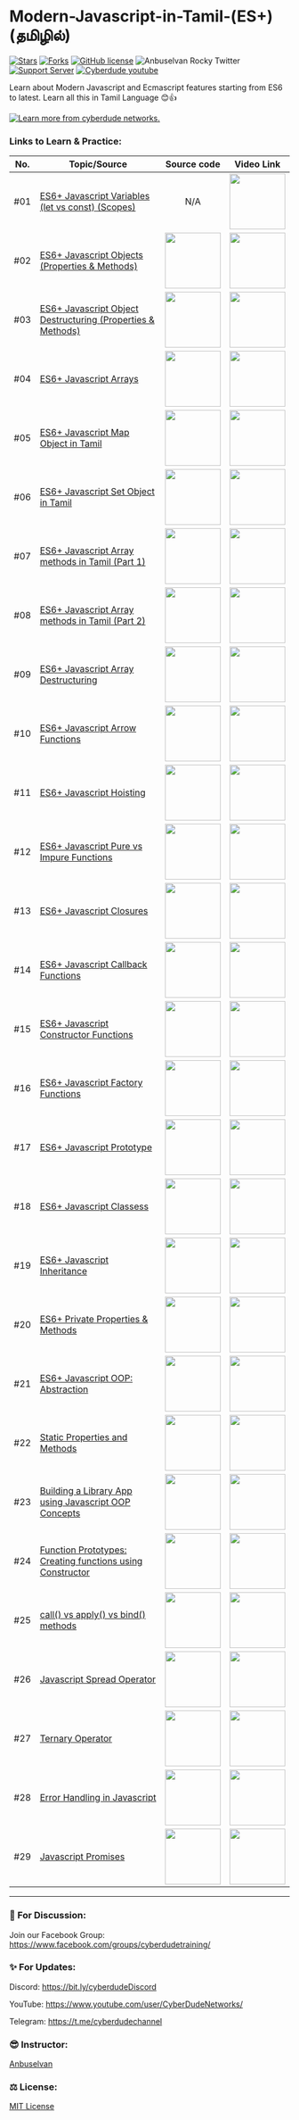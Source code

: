 # Modern-Javascript-in-Tamil-(ES+) (தமிழில்)

[![Stars](https://img.shields.io/github/stars/anburocky3/modern-javascript-in-tamil)](https://github.com/anburocky3/modern-javascript-in-tamil)
[![Forks](https://img.shields.io/github/forks/anburocky3/modern-javascript-in-tamil)](https://github.com/anburocky3/modern-javascript-in-tamil)
[![GitHub license](https://img.shields.io/github/license/anburocky3/modern-javascript-in-tamil)](https://github.com/anburocky3/modern-javascript-in-tamil)
![Anbuselvan Rocky Twitter](https://img.shields.io/twitter/url?style=social&url=https%3A%2F%2Fgithub.com%2Fanburocky3%2Fmodern-javascript-in-tamil)
[![Support Server](https://img.shields.io/discord/742347296091537448.svg?label=Discord&logo=Discord&colorB=7289da)](https://bit.ly/cyberdudeDiscord)
[![Cyberdude youtube](https://img.shields.io/youtube/channel/subscribers/UCteUj8bL1ppZcS70UCWrVfw?style=social)](https://bit.ly/cyberdudeYT)

Learn about Modern Javascript and Ecmascript features starting from ES6 to latest. Learn all this in Tamil Language 😊👍

<a href="https://bit.ly/modern-js-tamil" target="_blank"><img src="./supports/header.svg" alt="Learn more from cyberdude networks."/></a>

### Links to Learn & Practice:

| No. | Topic/Source                                                                                                                                                                        |                                                                                  Source code                                                                                  |                                                Video Link                                                |
| --- | ----------------------------------------------------------------------------------------------------------------------------------------------------------------------------------- | :---------------------------------------------------------------------------------------------------------------------------------------------------------------------------: | :------------------------------------------------------------------------------------------------------: |
| #01 | [ES6+ Javascript Variables (let vs const) (Scopes)](https://youtu.be/UlkK-vWX7y8)                                                                                                   |                                                                                      N/A                                                                                      |           [<img width="100px" src="./supports/video-btn.png" />](https://youtu.be/0Q8eftj5OA0)           |
| #02 | [ES6+ Javascript Objects (Properties & Methods)](https://github.com/anburocky3/modern-javascript-in-tamil/tree/02-javascript-objects)                                               |                  [<img width="100px" src="./supports/code-btn.png" />](https://github.com/anburocky3/modern-javascript-in-tamil/tree/02-javascript-objects)                   |           [<img width="100px" src="./supports/video-btn.png" />](https://youtu.be/-IWA5e9CNis)           |
| #03 | [ES6+ Javascript Object Destructuring (Properties & Methods)](https://github.com/anburocky3/modern-javascript-in-tamil/tree/02-javascript-objects)                                  |                  [<img width="100px" src="./supports/code-btn.png" />](https://github.com/anburocky3/modern-javascript-in-tamil/tree/02-javascript-objects)                   | [<img width="100px" src="./supports/video-btn.png" />](https://youtu.be/pzcCVwuzifI?si=mhkmBOzxzlVXbQb8) |
| #04 | [ES6+ Javascript Arrays](https://github.com/anburocky3/modern-javascript-in-tamil/tree/02-javascript-objects)                                                                       |                  [<img width="100px" src="./supports/code-btn.png" />](https://github.com/anburocky3/modern-javascript-in-tamil/tree/02-javascript-objects)                   |           [<img width="100px" src="./supports/video-btn.png" />](https://youtu.be/369s20mJmho)           |
| #05 | [ES6+ Javascript Map Object in Tamil](#)                                                                                                                                            |                                                           [<img width="100px" src="./supports/code-btn.png" />](#)                                                            |           [<img width="100px" src="./supports/video-btn.png" />](https://youtu.be/zOgSOZrRoHU)           |
| #06 | [ES6+ Javascript Set Object in Tamil](https://github.com/anburocky3/modern-javascript-in-tamil/tree/06-javascript-set)                                                              |                                                           [<img width="100px" src="./supports/code-btn.png" />](#)                                                            |           [<img width="100px" src="./supports/video-btn.png" />](https://youtu.be/KnYrC6Zped0)           |
| #07 | [ES6+ Javascript Array methods in Tamil (Part 1)](https://github.com/anburocky3/modern-javascript-in-tamil/tree/07-javascript-array-methods)                                        |                                                           [<img width="100px" src="./supports/code-btn.png" />](#)                                                            |           [<img width="100px" src="./supports/video-btn.png" />](https://youtu.be/NRNEwebmWXs)           |
| #08 | [ES6+ Javascript Array methods in Tamil (Part 2)](https://github.com/anburocky3/modern-javascript-in-tamil/tree/07-javascript-array-methods-es6)                                    |                                                           [<img width="100px" src="./supports/code-btn.png" />](#)                                                            |           [<img width="100px" src="./supports/video-btn.png" />](https://youtu.be/HgRdVr9nZbk)           |
| #09 | [ES6+ Javascript Array Destructuring](https://github.com/anburocky3/modern-javascript-in-tamil/tree/09-array-destructuring)                                                         |                  [<img width="100px" src="./supports/code-btn.png" />](https://github.com/anburocky3/modern-javascript-in-tamil/tree/09-array-destructuring)                  |           [<img width="100px" src="./supports/video-btn.png" />](https://youtu.be/NlIowNkao44)           |
| #10 | [ES6+ Javascript Arrow Functions](https://github.com/anburocky3/modern-javascript-in-tamil/tree/10-javascript-arrow-functions)                                                      |              [<img width="100px" src="./supports/code-btn.png" />](https://github.com/anburocky3/modern-javascript-in-tamil/tree/10-javascript-arrow-functions)               |           [<img width="100px" src="./supports/video-btn.png" />](https://youtu.be/WvyPf0-gIqU)           |
| #11 | [ES6+ Javascript Hoisting](https://github.com/anburocky3/modern-javascript-in-tamil/tree/11-es6-hoisting)                                                                           |                     [<img width="100px" src="./supports/code-btn.png" />](https://github.com/anburocky3/modern-javascript-in-tamil/tree/11-es6-hoisting)                      |           [<img width="100px" src="./supports/video-btn.png" />](https://youtu.be/06093vaHgtg)           |
| #12 | [ES6+ Javascript Pure vs Impure Functions](https://github.com/anburocky3/modern-javascript-in-tamil/tree/12-pure-vs-impure-functions)                                               |               [<img width="100px" src="./supports/code-btn.png" />](https://github.com/anburocky3/modern-javascript-in-tamil/tree/12-pure-vs-impure-functions)                |           [<img width="100px" src="./supports/video-btn.png" />](https://youtu.be/E5R7libwC9I)           |
| #13 | [ES6+ Javascript Closures](https://github.com/anburocky3/modern-javascript-in-tamil/tree/13-javascript-closures)                                                                    |                  [<img width="100px" src="./supports/code-btn.png" />](https://github.com/anburocky3/modern-javascript-in-tamil/tree/13-javascript-closures)                  |           [<img width="100px" src="./supports/video-btn.png" />](https://youtu.be/70dxfDqBpPw)           |
| #14 | [ES6+ Javascript Callback Functions](https://github.com/anburocky3/modern-javascript-in-tamil/tree/14-javascript-callback-functions)                                                |             [<img width="100px" src="./supports/code-btn.png" />](https://github.com/anburocky3/modern-javascript-in-tamil/tree/14-javascript-callback-functions)             |           [<img width="100px" src="./supports/video-btn.png" />](https://youtu.be/aTJ9GIHgkzQ)           |
| #15 | [ES6+ Javascript Constructor Functions](https://github.com/anburocky3/modern-javascript-in-tamil/tree/15-javascript-constructor-functions)                                          |           [<img width="100px" src="./supports/code-btn.png" />](https://github.com/anburocky3/modern-javascript-in-tamil/tree/15-javascript-constructor-functions)            |           [<img width="100px" src="./supports/video-btn.png" />](https://youtu.be/-rBK5uG07b4)           |
| #16 | [ES6+ Javascript Factory Functions](https://github.com/anburocky3/modern-javascript-in-tamil/tree/16-javascript-factory-functions)                                                  |             [<img width="100px" src="./supports/code-btn.png" />](https://github.com/anburocky3/modern-javascript-in-tamil/tree/16-javascript-factory-functions)              |           [<img width="100px" src="./supports/video-btn.png" />](https://youtu.be/E9P1Rhk6hRY)           |
| #17 | [ES6+ Javascript Prototype](https://github.com/anburocky3/modern-javascript-in-tamil/tree/17-javascript-prototype)                                                                  |                 [<img width="100px" src="./supports/code-btn.png" />](https://github.com/anburocky3/modern-javascript-in-tamil/tree/17-javascript-prototype)                  |           [<img width="100px" src="./supports/video-btn.png" />](https://youtu.be/mmI-8dlqNUE)           |
| #18 | [ES6+ Javascript Classess](https://github.com/anburocky3/modern-javascript-in-tamil/tree/18-javascript-classes)                                                                     |                  [<img width="100px" src="./supports/code-btn.png" />](https://github.com/anburocky3/modern-javascript-in-tamil/tree/18-javascript-classes)                   |           [<img width="100px" src="./supports/video-btn.png" />](https://youtu.be/_FFtsBuDXuw)           |
| #19 | [ES6+ Javascript Inheritance](https://github.com/anburocky3/modern-javascript-in-tamil/tree/19-javascript-inheritance)                                                              |                [<img width="100px" src="./supports/code-btn.png" />](https://github.com/anburocky3/modern-javascript-in-tamil/tree/19-javascript-inheritance)                 |           [<img width="100px" src="./supports/video-btn.png" />](https://youtu.be/Fan3SwU-Xoc)           |
| #20 | [ES6+ Private Properties & Methods](https://github.com/anburocky3/modern-javascript-in-tamil/tree/20-private-property-and-methods)                                                  |             [<img width="100px" src="./supports/code-btn.png" />](https://github.com/anburocky3/modern-javascript-in-tamil/tree/20-private-property-and-methods)              |           [<img width="100px" src="./supports/video-btn.png" />](https://youtu.be/jNdqzA4ibrc)           |
| #21 | [ES6+ Javascript OOP: Abstraction](https://github.com/anburocky3/modern-javascript-in-tamil/tree/21-javascript-oop-abstraction)                                                     |              [<img width="100px" src="./supports/code-btn.png" />](https://github.com/anburocky3/modern-javascript-in-tamil/tree/21-javascript-oop-abstraction)               |           [<img width="100px" src="./supports/video-btn.png" />](https://youtu.be/NvfPIgAtKZg)           |
| #22 | [Static Properties and Methods](https://github.com/anburocky3/modern-javascript-in-tamil/tree/22-javascript-static-properties-and-methods)                                          |       [<img width="100px" src="./supports/code-btn.png" />](https://github.com/anburocky3/modern-javascript-in-tamil/tree/22-javascript-static-properties-and-methods)        |           [<img width="100px" src="./supports/video-btn.png" />](https://youtu.be/VOb-sZqGXmU)           |
| #23 | [Building a Library App using Javascript OOP Concepts](https://github.com/anburocky3/library-app-javascript-oop/)                                                                   |                               [<img width="100px" src="./supports/code-btn.png" />](https://github.com/anburocky3/library-app-javascript-oop/)                                |           [<img width="100px" src="./supports/video-btn.png" />](https://youtu.be/dWO68DJdxj0)           |
| #24 | [Function Prototypes: Creating functions using Constructor](https://github.com/anburocky3/modern-javascript-in-tamil/tree/23-es6-function-prototypes-call-vs-apply-vs-bind-methods) | [<img width="100px" src="./supports/code-btn.png" />](https://github.com/anburocky3/modern-javascript-in-tamil/tree/23-es6-function-prototypes-call-vs-apply-vs-bind-methods) |           [<img width="100px" src="./supports/video-btn.png" />](https://youtu.be/E7KwwyGLaQc)           |
| #25 | [call() vs apply() vs bind() methods](https://github.com/anburocky3/modern-javascript-in-tamil/tree/23-es6-function-prototypes-call-vs-apply-vs-bind-methods)                       | [<img width="100px" src="./supports/code-btn.png" />](https://github.com/anburocky3/modern-javascript-in-tamil/tree/23-es6-function-prototypes-call-vs-apply-vs-bind-methods) |           [<img width="100px" src="./supports/video-btn.png" />](https://youtu.be/y2FSny-xVPU)           |
| #26 | [Javascript Spread Operator](https://github.com/anburocky3/modern-javascript-in-tamil/tree/24-es5-javascript-spread-operator)                                                       |            [<img width="100px" src="./supports/code-btn.png" />](https://github.com/anburocky3/modern-javascript-in-tamil/tree/24-es5-javascript-spread-operator)             |           [<img width="100px" src="./supports/video-btn.png" />](https://youtu.be/EumIpx_BW0M)           |
| #27 | [Ternary Operator](https://github.com/anburocky3/modern-javascript-in-tamil/tree/25-es6-ternary-operator)                                                                           |                 [<img width="100px" src="./supports/code-btn.png" />](https://github.com/anburocky3/modern-javascript-in-tamil/tree/25-es6-ternary-operator)                  |           [<img width="100px" src="./supports/video-btn.png" />](https://youtu.be/EumIpx_BW0M)           |
| #28 | [Error Handling in Javascript](https://github.com/anburocky3/modern-javascript-in-tamil/tree/28-javascript-error-handling)                                                          |               [<img width="100px" src="./supports/code-btn.png" />](https://github.com/anburocky3/modern-javascript-in-tamil/tree/28-javascript-error-handling)               |           [<img width="100px" src="./supports/video-btn.png" />](https://youtu.be/ZJCLrS4Ynzo)           |
| #29 | [Javascript Promises](https://github.com/anburocky3/modern-javascript-in-tamil/tree/29-javascript-es6-promises)                                                                     |                [<img width="100px" src="./supports/code-btn.png" />](https://github.com/anburocky3/modern-javascript-in-tamil/tree/29-javascript-es6-promises)                |           [<img width="100px" src="./supports/video-btn.png" />](https://youtu.be/m0kt4izSq08)           |

---

### 📝 For Discussion:

Join our Facebook Group: https://www.facebook.com/groups/cyberdudetraining/

### ✨ For Updates:

Discord: https://bit.ly/cyberdudeDiscord

YouTube: https://www.youtube.com/user/CyberDudeNetworks/

Telegram: https://t.me/cyberdudechannel

### 😎 Instructor:

[Anbuselvan](https://www.facebook.com/anburocky3)

### ⚖️ License:

[MIT License](./LICENSE.md)
